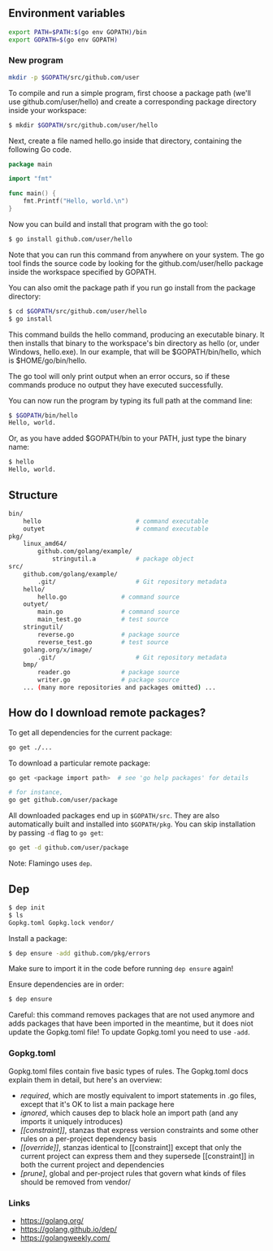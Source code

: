 ## Environment variables

```sh
export PATH=$PATH:$(go env GOPATH)/bin
export GOPATH=$(go env GOPATH)
```

### New program

```sh
mkdir -p $GOPATH/src/github.com/user
```

To compile and run a simple program, first choose a package path (we'll use github.com/user/hello) and create a corresponding package directory inside your workspace:

```sh
$ mkdir $GOPATH/src/github.com/user/hello
```

Next, create a file named hello.go inside that directory, containing the following Go code.

```go
package main

import "fmt"

func main() {
	fmt.Printf("Hello, world.\n")
}
```

Now you can build and install that program with the go tool:

```sh
$ go install github.com/user/hello
```

Note that you can run this command from anywhere on your system. The go tool finds the source code by looking for the github.com/user/hello package inside the workspace specified by GOPATH.

You can also omit the package path if you run go install from the package directory:

```sh
$ cd $GOPATH/src/github.com/user/hello
$ go install
```

This command builds the hello command, producing an executable binary. It then installs that binary to the workspace's bin directory as hello (or, under Windows, hello.exe). In our example, that will be $GOPATH/bin/hello, which is $HOME/go/bin/hello.

The go tool will only print output when an error occurs, so if these commands produce no output they have executed successfully.

You can now run the program by typing its full path at the command line:

```sh
$ $GOPATH/bin/hello
Hello, world.
```

Or, as you have added $GOPATH/bin to your PATH, just type the binary name:

```sh
$ hello
Hello, world.
```

## Structure

```sh
bin/
    hello                          # command executable
    outyet                         # command executable
pkg/
    linux_amd64/
        github.com/golang/example/
            stringutil.a           # package object
src/
    github.com/golang/example/
        .git/                      # Git repository metadata
	hello/
	    hello.go               # command source
	outyet/
	    main.go                # command source
	    main_test.go           # test source
	stringutil/
	    reverse.go             # package source
	    reverse_test.go        # test source
    golang.org/x/image/
        .git/                      # Git repository metadata
	bmp/
	    reader.go              # package source
	    writer.go              # package source
    ... (many more repositories and packages omitted) ...

```

## How do I download remote packages?

To get all dependencies for the current package:

```sh
go get ./...
```

To download a particular remote package:

```sh
go get <package import path>  # see 'go help packages' for details

# for instance,
go get github.com/user/package
```

All downloaded packages end up in `$GOPATH/src`. They are also automatically built and installed into `$GOPATH/pkg`. You can skip installation by passing `-d` flag to `go get`:

```sh
go get -d github.com/user/package
```

Note: Flamingo uses `dep`.

## Dep

```sh
$ dep init
$ ls
Gopkg.toml Gopkg.lock vendor/
```

Install a package:

```sh
$ dep ensure -add github.com/pkg/errors
```

Make sure to import it in the code before running `dep ensure` again!

Ensure dependencies are in order:

```sh
$ dep ensure
```

Careful: this command removes packages that are not used anymore and adds packages that have been imported in the meantime, but it does niot update the Gopkg.toml file! To update Gopkg.toml you need to use `-add`.

### Gopkg.toml
Gopkg.toml files contain five basic types of rules. The Gopkg.toml docs explain them in detail, but here's an overview:

* *required*, which are mostly equivalent to import statements in .go files, except that it's OK to list a main package here
* *ignored*, which causes dep to black hole an import path (and any imports it uniquely introduces)
* *[[constraint]]*, stanzas that express version constraints and some other rules on a per-project dependency basis
* *[[override]]*, stanzas identical to [[constraint]] except that only the current project can express them and they supersede [[constraint]] in both the current project and dependencies
* *[prune]*, global and per-project rules that govern what kinds of files should be removed from vendor/

### Links 

* https://golang.org/
* https://golang.github.io/dep/
* https://golangweekly.com/
